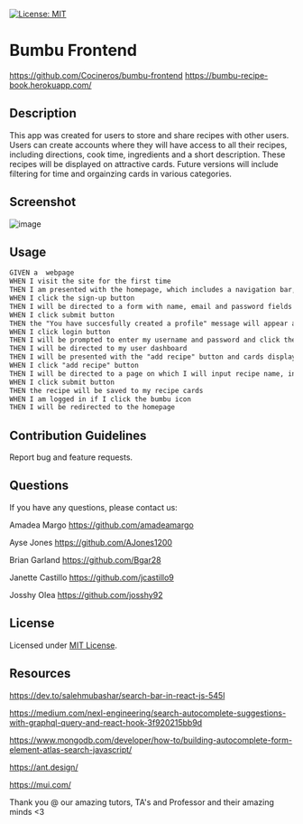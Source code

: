 [![License: MIT](https://img.shields.io/badge/License-MIT-yellow.svg)](https://opensource.org/licenses/MIT)

# Bumbu Frontend
https://github.com/Cocineros/bumbu-frontend
https://bumbu-recipe-book.herokuapp.com/


## Description
This app was created for users to store and share recipes with other users. Users can create accounts where they will have access to all their recipes, including directions, cook time, ingredients and a short description. These recipes will be displayed on attractive cards. Future versions will include filtering for time and orgainzing cards in various categories. 

## Screenshot
![image](https://user-images.githubusercontent.com/88861538/159187590-33ae5f1c-a3f8-44c4-8ccb-28f41f72582e.png)


## Usage

```md
GIVEN a  webpage
WHEN I visit the site for the first time
THEN I am presented with the homepage, which includes a navigation bar, a description of the site, example recipe cards, login and sign-up buttons and a footer
WHEN I click the sign-up button
THEN I will be directed to a form with name, email and password fields I will fill out 
WHEN I click submit button
THEN the "You have succesfully created a profile" message will appear and I will be directed to my user dashboard
WHEN I click login button
THEN I will be prompted to enter my username and password and click the login button
THEN I will be directed to my user dashboard
THEN I will be presented with the "add recipe" button and cards displaying my saved recipes
WHEN I click "add recipe" button
THEN I will be directed to a page on which I will input recipe name, ingredients, directions and description fields
WHEN I click submit button
THEN the recipe will be saved to my recipe cards
WHEN I am logged in if I click the bumbu icon
THEN I will be redirected to the homepage

```

## Contribution Guidelines
Report bug and feature requests.

## Questions
If you have any questions, please contact us:

Amadea Margo
https://github.com/amadeamargo

Ayse Jones
https://github.com/AJones1200

Brian Garland
https://github.com/Bgar28

Janette Castillo
https://github.com/jcastillo9

Josshy Olea
https://github.com/josshy92 

## License 
Licensed under [MIT License](https://opensource.org/licenses/MIT).

## Resources
https://dev.to/salehmubashar/search-bar-in-react-js-545l


https://medium.com/nexl-engineering/search-autocomplete-suggestions-with-graphql-query-and-react-hook-3f920215bb9d


https://www.mongodb.com/developer/how-to/building-autocomplete-form-element-atlas-search-javascript/


https://ant.design/


https://mui.com/


Thank you @ our amazing tutors, TA's and Professor and their amazing minds <3
